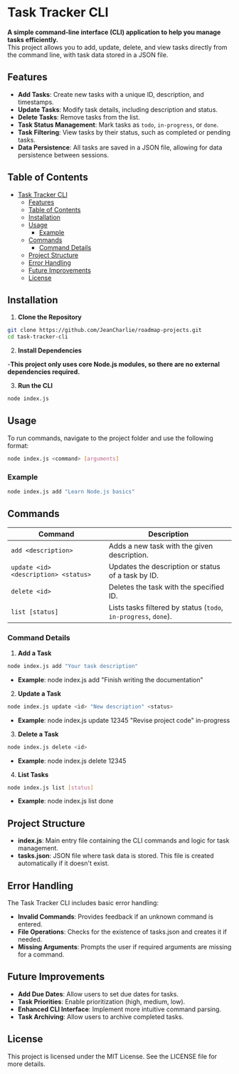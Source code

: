 # Task Tracker CLI

**A simple command-line interface (CLI) application to help you manage tasks efficiently.**  
This project allows you to add, update, delete, and view tasks directly from the command line, with task data stored in a JSON file.


## Features

- **Add Tasks**: Create new tasks with a unique ID, description, and timestamps.
- **Update Tasks**: Modify task details, including description and status.
- **Delete Tasks**: Remove tasks from the list.
- **Task Status Management**: Mark tasks as `todo`, `in-progress`, or `done`.
- **Task Filtering**: View tasks by their status, such as completed or pending tasks.
- **Data Persistence**: All tasks are saved in a JSON file, allowing for data persistence between sessions.


## Table of Contents

- [Task Tracker CLI](#task-tracker-cli)
  - [Features](#features)
  - [Table of Contents](#table-of-contents)
  - [Installation](#installation)
  - [Usage](#usage)
    - [Example](#example)
  - [Commands](#commands)
    - [Command Details](#command-details)
  - [Project Structure](#project-structure)
  - [Error Handling](#error-handling)
  - [Future Improvements](#future-improvements)
  - [License](#license)


## Installation

1. **Clone the Repository**

```bash
git clone https://github.com/JeanCharlie/roadmap-projects.git
cd task-tracker-cli
```

2. **Install Dependencies**

-**This project only uses core Node.js modules, so there are no external dependencies required.**

3. **Run the CLI** 

```bash
node index.js
```

## Usage
To run commands, navigate to the project folder and use the following format:

```bash
node index.js <command> [arguments]
```

### Example

```bash
node index.js add "Learn Node.js basics"
```

## Commands

| Command                               | Description |
|---------------------------------------|-------------|
| `add <description>`                   | Adds a new task with the given description. |
| `update <id> <description> <status>`  | Updates the description or status of a task by ID. |
| `delete <id>`                         | Deletes the task with the specified ID. |
| `list [status]`                       | Lists tasks filtered by status (`todo`, `in-progress`, `done`). |


### Command Details

1. **Add a Task**

```bash
node index.js add "Your task description"
```

- **Example**: node index.js add "Finish writing the documentation"

2. **Update a Task**

```bash
node index.js update <id> "New description" <status>
```

- **Example**: node index.js update 12345 "Revise project code" in-progress

3. **Delete a Task**

```bash
node index.js delete <id>
```

- **Example**: node index.js delete 12345 

4. **List Tasks**

```bash
node index.js list [status]
```

- **Example**: node index.js list done


## Project Structure
- **index.js**: Main entry file containing the CLI commands and logic for task management.
- **tasks.json**: JSON file where task data is stored. This file is created automatically if it doesn't exist.
  

## Error Handling

The Task Tracker CLI includes basic error handling:

- **Invalid Commands**: Provides feedback if an unknown command is entered.
- **File Operations**: Checks for the existence of tasks.json and creates it if needed.
- **Missing Arguments**: Prompts the user if required arguments are missing for a command.


## Future Improvements

- **Add Due Dates**: Allow users to set due dates for tasks.
- **Task Priorities**: Enable prioritization (high, medium, low).
- **Enhanced CLI Interface**: Implement more intuitive command parsing.
- **Task Archiving**: Allow users to archive completed tasks.
  

## License
This project is licensed under the MIT License. See the LICENSE file for more details.




